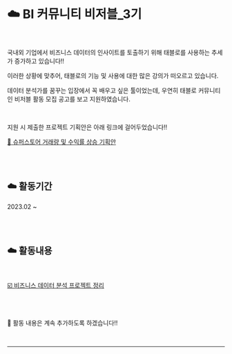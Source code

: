 # ☁️ BI 커뮤니티 비저블_3기  

<br>  

국내외 기업에서 비즈니스 데이터의 인사이트를 토출하기 위해 태블로를 사용하는 추세가 증가하고 있습니다!!  

이러한 상황에 맞추어, 태블로의 기능 및 사용에 대한 많은 강의가 떠오르고 있습니다.  

데이터 분석가를 꿈꾸는 입장에서 꼭 배우고 싶은 툴이었는데, 우연히 태블로 커뮤니티인 비저블 활동 모집 공고를 보고 지원하였습니다.  

<br>  

지원 시 제출한 프로젝트 기획안은 아래 링크에 걸어두었습니다!!  

[📶 슈퍼스토어 거래량 및 수익률 상승 기획안](https://github.com/nyamin9/Project/tree/main/2023%20%EC%8A%88%ED%8D%BC%EC%8A%A4%ED%86%A0%EC%96%B4%20%EA%B1%B0%EB%9E%98%EB%9F%89%20%EB%B0%8F%20%EC%88%98%EC%9D%B5%EB%A5%A0%20%EC%83%81%EC%8A%B9%20%EA%B8%B0%ED%9A%8D%EC%95%88)  

<br>  

<br>  



## ☁️ 활동기간  

2023.02 ~  

<br>  

<br>  


## ☁️ 활동내용  

<br>  

[☑️ 비즈니스 데이터 분석 프로젝트 정리](https://github.com/nyamin9/Vizable_3/tree/main/%ED%83%9C%EB%B8%94%EB%A1%9C%20%EB%B9%84%EC%A6%88%EB%8B%88%EC%8A%A4%20%EB%B6%84%EC%84%9D%20%ED%94%84%EB%A1%9C%EC%A0%9D%ED%8A%B8)  

<br>  

<br>  


📌 활동 내용은 계속 추가하도록 하겠습니다!!  

<br>  

***  


 

